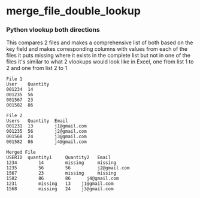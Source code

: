# merge_file_double_lookup
### Python vlookup both directions

This compares 2 files and makes a comprehensive list of both based on the key field
and makes corresponding columns with values from each of the files
it puts missing where it exists in the complete list but not in one of the files
it's similar to what 2 vlookups would look like in Excel, one from list 1 to 2 and one from list 2 to 1


```
File 1
User	Quantity
001234	14
001235	56
001567	23
001582	86

File 2
Users	Quantity  Email
001231	13        j1@gmail.com
001235	56        j2@gmail.com
001568	24        j3@gmail.com
001582	86        j4@gmail.com

Merged File
USERID	quantity1     Quantity2	  Email
1234	    14        missing     missing
1235	    56        56          j2@gmail.com
1567	    23        missing     missing
1582	    86	      86	  j4@gmail.com
1231	    missing   13    j1@gmail.com
1568	    missing   24    j3@gmail.com
```
